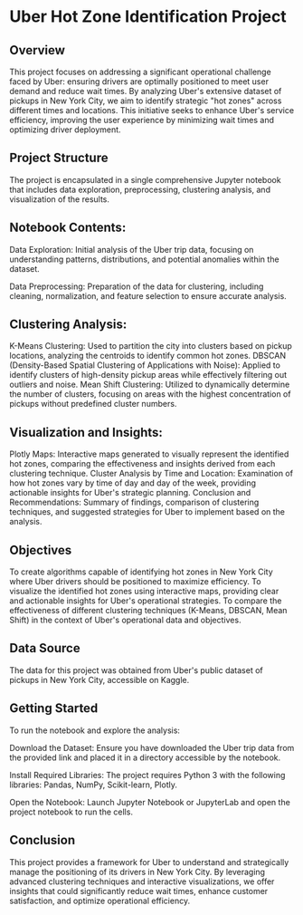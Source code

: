
# Uber Hot Zone Identification Project

## Overview

This project focuses on addressing a significant operational challenge faced by Uber: ensuring drivers are optimally positioned to meet user demand and reduce wait times. By analyzing Uber's extensive dataset of pickups in New York City, we aim to identify strategic "hot zones" across different times and locations. This initiative seeks to enhance Uber's service efficiency, improving the user experience by minimizing wait times and optimizing driver deployment.

## Project Structure

The project is encapsulated in a single comprehensive Jupyter notebook that includes data exploration, preprocessing, clustering analysis, and visualization of the results.

## Notebook Contents:

Data Exploration: Initial analysis of the Uber trip data, focusing on understanding patterns, distributions, and potential anomalies within the dataset.

Data Preprocessing: Preparation of the data for clustering, including cleaning, normalization, and feature selection to ensure accurate analysis.

## Clustering Analysis:

K-Means Clustering: Used to partition the city into clusters based on pickup locations, analyzing the centroids to identify common hot zones.
DBSCAN (Density-Based Spatial Clustering of Applications with Noise): Applied to identify clusters of high-density pickup areas while effectively filtering out outliers and noise.
Mean Shift Clustering: Utilized to dynamically determine the number of clusters, focusing on areas with the highest concentration of pickups without predefined cluster numbers.

## Visualization and Insights:

Plotly Maps: Interactive maps generated to visually represent the identified hot zones, comparing the effectiveness and insights derived from each clustering technique.
Cluster Analysis by Time and Location: Examination of how hot zones vary by time of day and day of the week, providing actionable insights for Uber's strategic planning.
Conclusion and Recommendations: Summary of findings, comparison of clustering techniques, and suggested strategies for Uber to implement based on the analysis.

## Objectives

To create algorithms capable of identifying hot zones in New York City where Uber drivers should be positioned to maximize efficiency.
To visualize the identified hot zones using interactive maps, providing clear and actionable insights for Uber's operational strategies.
To compare the effectiveness of different clustering techniques (K-Means, DBSCAN, Mean Shift) in the context of Uber's operational data and objectives.

## Data Source

The data for this project was obtained from Uber's public dataset of pickups in New York City, accessible on Kaggle.

## Getting Started

To run the notebook and explore the analysis:

Download the Dataset: Ensure you have downloaded the Uber trip data from the provided link and placed it in a directory accessible by the notebook.

Install Required Libraries: The project requires Python 3 with the following libraries: Pandas, NumPy, Scikit-learn, Plotly.

Open the Notebook: Launch Jupyter Notebook or JupyterLab and open the project notebook to run the cells.

## Conclusion

This project provides a framework for Uber to understand and strategically manage the positioning of its drivers in New York City. By leveraging advanced clustering techniques and interactive visualizations, we offer insights that could significantly reduce wait times, enhance customer satisfaction, and optimize operational efficiency.
